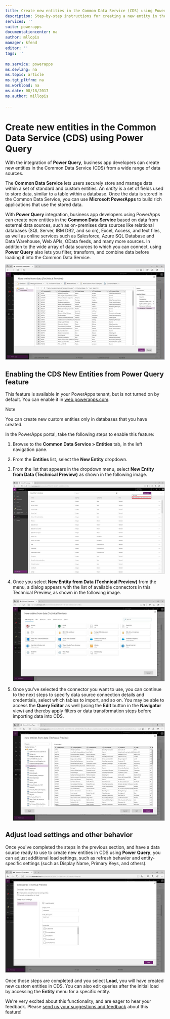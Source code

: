 ```yaml
---
title: Create new entities in the Common Data Service (CDS) using Power Query | Microsoft Docs
description: Step-by-step instructions for creating a new entity in the CDS using Power Query.
services: ''
suite: powerapps
documentationcenter: na
author: mllopis
manager: kfend
editor: ''
tags: ''

ms.service: powerapps
ms.devlang: na
ms.topic: article
ms.tgt_pltfrm: na
ms.workload: na
ms.date: 08/18/2017
ms.author: millopis

---
```

# Create new entities in the Common Data Service (CDS) using Power Query
With the integration of **Power Query**, business app developers can create new entities in the Common Data Service (CDS) from a wide range of data sources.

The **Common Data Service** lets users securely store and manage data within a set of standard and custom entities. An *entity* is a set of fields used to store data, similar to a table within a database. Once the data is stored in the Common Data Service, you can use **Microsoft PowerApps** to build rich applications that use the stored data.

With **Power Query** integration, business app developers using PowerApps can create new entities in the **Common Data Service** based on data from external data sources, such as on-premises data sources like relational databases (SQL Server, IBM DB2, and so on), Excel, Access, and text files, as well as online services such as Salesforce, Azure SQL Database and Data Warehouse, Web APIs, OData feeds, and many more sources. In addition to the wide array of data sources to which you can connect, using **Power Query** also lets you filter, transform, and combine data before loading it into the Common Data Service.

![New entity from data](media/data-platform-cds-newentity-pq/data-platform-cds-pq-01.jpg)

## Enabling the CDS New Entities from Power Query feature
This feature is available in your PowerApps tenant, but is not turned on by default. You can enable it in [web.powerapps.com](https://aka.ms/pqocds).

> [!NOTE]
> You can create new custom entities only in databases that you have created.

In the PowerApps portal, take the following steps to enable this feature:

1. Browse to the **Common Data Service > Entities** tab, in the left navigation pane.
2. From the **Entities** list, select the **New Entity** dropdown.
3. From the list that appears in the dropdown menu, select **New Entity from Data (Technical Preview)** as shown in the following image.
   
    ![New entity from data](media/data-platform-cds-newentity-pq/data-platform-cds-pq-02.jpg)
4. Once you select **New Entity from Data (Technical Preview)** from the menu, a dialog appears with the list of available connectors in this Technical Preview, as shown in the following image.
   
   ![Available connectors](media/data-platform-cds-newentity-pq/data-platform-cds-pq-03.jpg)
5. Once you've selected the connector you want to use, you can continue to the next steps to specify data source connection details and credentials, select which tables to import, and so on. You may be able to access the **Query Editor** as well (using the **Edit** button in the **Navigator** view) and thereby apply filters or data transformation steps before importing data into CDS.
   
    ![](media/data-platform-cds-newentity-pq/data-platform-cds-pq-04.jpg)

## Adjust load settings and other behavior
Once you've completed the steps in the previous section, and have a data source ready to use to create new entities in CDS using **Power Query**, you can adjust additional load settings, such as refresh behavior and entity-specific settings (such as Display Name, Primary Keys, and others).

![](media/data-platform-cds-newentity-pq/data-platform-cds-pq-05.jpg)

Once those steps are completed and you select **Load**, you will have created new custom entities in CDS. You can also edit queries after the initial load by accessing the **Entity** menu for a specific entity.

We're very excited about this functionality, and are eager to hear your feedback. Please [send us your suggestions and feedback](https://powerusers.microsoft.com/t5/PowerApps-Community/ct-p/PowerApps1) about this feature!

